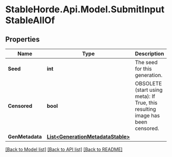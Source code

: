 # StableHorde.Api.Model.SubmitInputStableAllOf

## Properties

Name | Type | Description | Notes
------------ | ------------- | ------------- | -------------
**Seed** | **int** | The seed for this generation. | 
**Censored** | **bool** | OBSOLETE (start using meta): If True, this resulting image has been censored. | [optional] [default to false]
**GenMetadata** | [**List&lt;GenerationMetadataStable&gt;**](GenerationMetadataStable.md) |  | [optional] 

[[Back to Model list]](../README.md#documentation-for-models) [[Back to API list]](../README.md#documentation-for-api-endpoints) [[Back to README]](../README.md)


